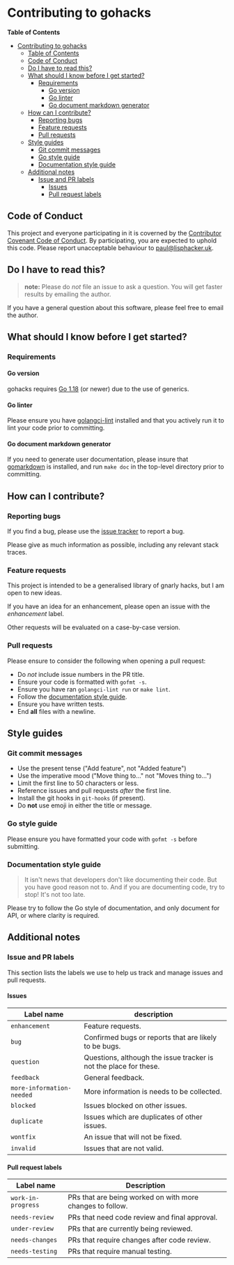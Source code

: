 <!-- -*- mode: gfm;auto-fill: t; fill-column: 78; -*- -->

# Contributing to gohacks

<!-- markdown-toc start - Don't edit this section. Run M-x markdown-toc-generate-toc again -->
**Table of Contents**

- [Contributing to gohacks](#contributing-to-gohacks)
    - [Table of Contents](#table-of-contents)
    - [Code of Conduct](#code-of-conduct)
    - [Do I have to read this?](#do-i-have-to-read-this)
    - [What should I know before I get started?](#what-should-i-know-before-i-get-started)
        - [Requirements](#requirements)
            - [Go version](#go-version)
            - [Go linter](#go-linter)
            - [Go document markdown generator](#go-document-markdown-generator)
    - [How can I contribute?](#how-can-i-contribute)
        - [Reporting bugs](#reporting-bugs)
        - [Feature requests](#feature-requests)
        - [Pull requests](#pull-requests)
    - [Style guides](#style-guides)
        - [Git commit messages](#git-commit-messages)
        - [Go style guide](#go-style-guide)
        - [Documentation style guide](#documentation-style-guide)
    - [Additional notes](#additional-notes)
        - [Issue and PR labels](#issue-and-pr-labels)
            - [Issues](#issues)
            - [Pull request labels](#pull-request-labels)

<!-- markdown-toc end -->

## Code of Conduct

This project and everyone participating in it is coverned by
the [Contributor Covenant Code of Conduct](CODE_OF_CONDUCT.md).  By
participating, you are expected to uphold this code.  Please report
unacceptable behaviour to [paul@lisphacker.uk](mailto:paul@lisphacker.uk).

## Do I have to read this?

> **note:** Please do *not* file an issue to ask a question.  You will
> get faster results by emailing the author.

If you have a general question about this software, please feel free
to email the author.

## What should I know before I get started?

### Requirements

#### Go version

gohacks requires [Go 1.18](https://go.dev/) (or newer) due to the use
of generics.

#### Go linter

Please ensure you
have [golangci-lint](https://golangci-lint.run/usage/install/)
installed and that you actively run it to lint your code prior to
committing.

#### Go document markdown generator

If you need to generate user documentation, please insure
that [gomarkdown](https://github.com/robertkrimen/godocdown/) is
installed, and run `make doc` in the top-level directory prior to
committing.

## How can I contribute?

### Reporting bugs

If you find a bug, please use
the [issue tracker](https://github.com/Asmodai/gohacks/issues) to
report a bug.

Please give as much information as possible, including any relevant
stack traces.

### Feature requests

This project is intended to be a generalised library of gnarly hacks,
but I am open to new ideas.

If you have an idea for an enhancement, please open an issue with the
*enhancement* label.

Other requests will be evaluated on a case-by-case version.

### Pull requests

Please ensure to consider the following when opening a pull request:

 * Do *not* include issue numbers in the PR title.
 * Ensure your code is formatted with `gofmt -s`.
 * Ensure you have ran `golangci-lint run` or `make lint`.
 * Follow the [documentation style guide](#documentation-style-guide).
 * Ensure you have written tests.
 * End **all** files with a newline.

## Style guides

### Git commit messages

 * Use the present tense ("Add feature", not "Added feature")
 * Use the imperative mood ("Move thing to..." not "Moves thing to...")
 * Limit the first line to 50 characters or less.
 * Reference issues and pull requests *after* the first line.
 * Install the git hooks in `git-hooks` (if present).
 * Do **not** use emoji in either the title or message.

### Go style guide

Please ensure you have formatted your code with `gofmt -s` before submitting.

### Documentation style guide

> It isn't news that developers don't like documenting their code. But you have
> good reason not to. And if you are documenting code, try to stop! It's not too
> late.

Please try to follow the Go style of documentation, and only document
for API, or where clarity is required.

## Additional notes

### Issue and PR labels

This section lists the labels we use to help us track and manage issues and pull
requests.

#### Issues

Label name | description
-----------|------------
`enhancement` | Feature requests.
`bug` | Confirmed bugs or reports that are likely to be bugs.
`question` | Questions, although the issue tracker is not the place for these.
`feedback` | General feedback.
`more-information-needed` | More information is needs to be collected.
`blocked` | Issues blocked on other issues.
`duplicate` | Issues which are duplicates of other issues.
`wontfix` | An issue that will not be fixed.
`invalid` | Issues that are not valid.

#### Pull request labels

Label name | Description
-----------|------------
`work-in-progress` | PRs that are being worked on with more changes to follow.
`needs-review` | PRs that need code review and final approval.
`under-review` | PRs that are currently being reviewed.
`needs-changes` | PRs that require changes after code review.
`needs-testing` | PRs that require manual testing.
